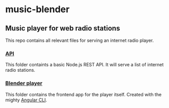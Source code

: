 # music-blender
## Music player for web radio stations

This repo contains all relevant files for serving an internet radio player.


### [API](https://github.com/nikdelig/music-blender/tree/master/api)

This folder containts a basic Node.js REST API. It will serve a list of internet radio stations.

### [Blender player](https://github.com/nikdelig/music-blender/tree/master/blender-player)

This folder contains the frontend app for the player itself. Created with the mighty [Angular CLI](https://github.com/angular/angular-cli).